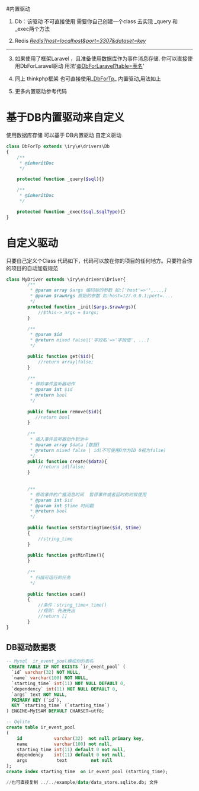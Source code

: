 #内置驱动
1. Db：该驱动 不可直接使用 需要你自己创建一个class 去实现 _query 和 _exec两个方法

2. Redis _<u>Redis?host=localhost&port=3307&dataset=key</u>_
----
3. 如果使用了框架Laravel ，且准备使用数据库作为事件消息存储. 你可以直接使用DbForLaravel驱动 用法'<u>@DbForLaravel?table=表名</u>'

2. 同上 thinkphp框架 也可直接使用_<u>DbForTp</u>_ 内置驱动,用法如上

3. 更多内置驱动参考代码
# 基于DB内置驱动来自定义
使用数据库存储 可以基于 DB内置驱动 自定义驱动
```php
class DbForTp extends \iry\e\drivers\Db
{
    /**
     * @inheritDoc
     */

    protected function _query($sql){}

    /**
     * @inheritDoc
     */

    protected function _exec($sql,$sqlType){}
}
```
# 自定义驱动
只要自己定义个Class 代码如下，代码可以放在你的项目的任何地方。只要符合你的项目的自动加载规范
```php
class MyDriver extends \iry\e\drivers\Driver{
        /**
         * @param array $args 编码后的参数 如:['host'=>'',....]
         * @param $rawArgs 原始的参数 如:host=127.0.0.1;port=....
         */
        protected function _init($args,$rawArgs){
            //$this->_args = $args;
        }
 
        /**
         * @param $id
         * @return mixed false|['字段名'=>'字段值', ...]
         */

        public function get($id){
            //return array|false; 
        }
    
        /**
         * 移除事件监听器动作
         * @param int $id
         * @return bool
         */
    
        public function remove($id){
           //return bool
        }
    
        /**
         * 插入事件监听器动作到池中
         * @param array $data [数据]
         * @return mixed false | id(不可使用0作为ID 0视为false)
         */
        public function create($data){
            //return id|false;
        }
   
    
        /**
         * 修改事件的广播消息时间  暂停事件或者延时的时候使用
         * @param int $id
         * @param int $time 时间戳
         * @return bool
         */
    
        public function setStartingTime($id, $time)
        {
            //string_time
        }
        
        public function getMinTime(){
        }
    
        /**
         * 扫描可运行的任务
         */
    
        public function scan()
        {
            //条件：string_time< time() 
            //规则: 先进先出
            //return []
        }
}
```

## DB驱动数据表
```sql
-- Mysql  ir_event_pool换成你的表名
 CREATE TABLE IF NOT EXISTS `ir_event_pool` (
  `id` varchar(32) NOT NULL,
  `name` varchar(100) NOT NULL,
  `starting_time` int(11) NOT NULL DEFAULT 0,
  `dependency` int(11) NOT NULL DEFAULT 0,
  `args` text NOT NULL,
  PRIMARY KEY (`id`),
  KEY `starting_time` (`starting_time`)
) ENGINE=MyISAM DEFAULT CHARSET=utf8;
```
```sql
-- Qqlite
create table ir_event_pool
(
    id            varchar(32)  not null primary key,
    name          varchar(100) not null,
    starting_time int(11) default 0 not null,
    dependency    int(11) default 0 not null,
    args           text         not null
);
create index starting_time  on ir_event_pool (starting_time);

//也可直接复制 ../../example/data/data_store.sqlite.db; 文件
```
